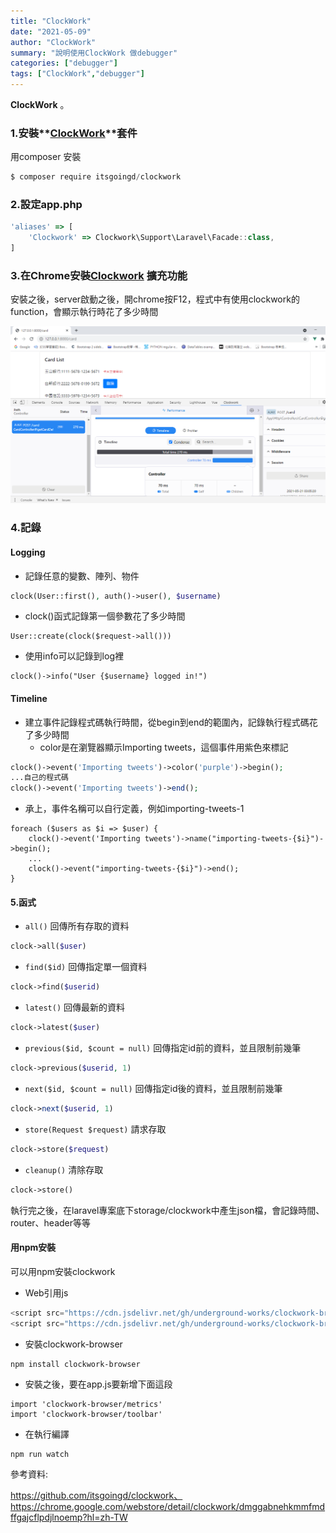 ```yaml
---
title: "ClockWork"
date: "2021-05-09"
author: "ClockWork"
summary: "說明使用ClockWork 做debugger"
categories: ["debugger"]
tags: ["ClockWork","debugger"]
---
```


**ClockWork**  。

### 1.安裝**[ClockWork](https://github.com/itsgoingd/clockwork)**套件

用composer 安裝

```javascript
$ composer require itsgoingd/clockwork 
```

### 2.設定app.php

```javascript
'aliases' => [
	'Clockwork' => Clockwork\Support\Laravel\Facade::class,
]
```

### 3.在Chrome安裝[Clockwork](https://chrome.google.com/webstore/detail/clockwork/dmggabnehkmmfmdffgajcflpdjlnoemp?hl=zh-TW) 擴充功能

安裝之後，server啟動之後，開chrome按F12，程式中有使用clockwork的function，會顯示執行時花了多少時間

![clockwork1](https://raw.githubusercontent.com/coolgood88142/markdown_note/master/assets/images/clockwork1.PNG)

### 4.記錄

#### Logging

- 記錄任意的變數、陣列、物件

```php
clock(User::first(), auth()->user(), $username)
```

- clock()函式記錄第一個參數花了多少時間

```
User::create(clock($request->all()))
```

- 使用info可以記錄到log裡

```
clock()->info("User {$username} logged in!")
```

#### Timeline

- 建立事件記錄程式碼執行時間，從begin到end的範圍內，記錄執行程式碼花了多少時間
  - color是在瀏覽器顯示Importing tweets，這個事件用紫色來標記

```php
clock()->event('Importing tweets')->color('purple')->begin();
...自己的程式碼
clock()->event('Importing tweets')->end();
```

- 承上，事件名稱可以自行定義，例如importing-tweets-1

```
foreach ($users as $i => $user) {
    clock()->event('Importing tweets')->name("importing-tweets-{$i}")->begin();
    ...
    clock()->event("importing-tweets-{$i}")->end();
}
```

#### 5.函式

- `all()` 回傳所有存取的資料

```php
clock->all($user)
```

- `find($id)` 回傳指定單一個資料

```php
clock->find($userid)
```

- `latest()` 回傳最新的資料

```php
clock->latest($user)
```

- `previous($id, $count = null)` 回傳指定id前的資料，並且限制前幾筆

```php
clock->previous($userid, 1)
```

- `next($id, $count = null)` 回傳指定id後的資料，並且限制前幾筆

```php
clock->next($userid, 1)
```

- `store(Request $request)` 請求存取

```php
clock->store($request)
```

- `cleanup()` 清除存取

```php
clock->store()
```

執行完之後，在laravel專案底下storage/clockwork中產生json檔，會記錄時間、router、header等等



#### 用npm安裝

可以用npm安裝clockwork

- Web引用js

```javascript
<script src="https://cdn.jsdelivr.net/gh/underground-works/clockwork-browser@1/dist/metrics.js"></script>
<script src="https://cdn.jsdelivr.net/gh/underground-works/clockwork-browser@1/dist/toolbar.js"></script
```

- 安裝clockwork-browser

```
npm install clockwork-browser
```

- 安裝之後，要在app.js要新增下面這段

```
import 'clockwork-browser/metrics'
import 'clockwork-browser/toolbar'
```

- 在執行編譯

```
npm run watch
```

參考資料:

https://github.com/itsgoingd/clockwork、https://chrome.google.com/webstore/detail/clockwork/dmggabnehkmmfmdffgajcflpdjlnoemp?hl=zh-TW

